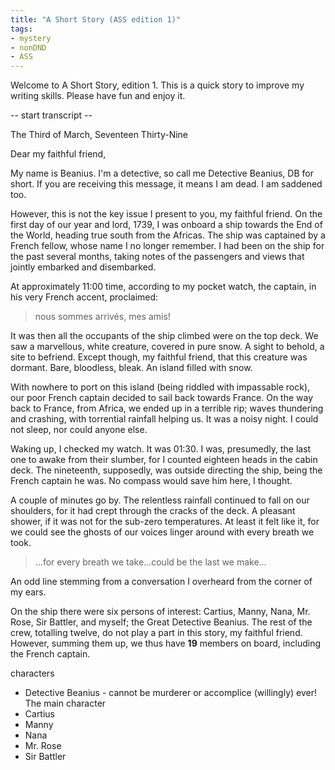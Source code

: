 ```yaml
---
title: "A Short Story (ASS edition 1)"
tags:
- mystery
- nonDND
- ASS
---
```


Welcome to A Short Story, edition 1. This is a quick story to improve my writing skills. Please have fun and enjoy it.

-- start transcript --

The Third of March, Seventeen Thirty-Nine

Dear my faithful friend,

My name is Beanius. I'm a detective, so call me Detective Beanius, DB for short. If you are receiving this message, it means I am dead. I am saddened too.

However, this is not the key issue I present to you, my faithful friend. On the first day of our year and lord, 1739, I was onboard a ship towards the End of the World, heading true south from the Africas. The ship was captained by a French fellow, whose name I no longer remember. I had been on the ship for the past several months, taking notes of the passengers and views that jointly embarked and disembarked.

At approximately 11:00 time, according to my pocket watch, the captain, in his very French accent, proclaimed:

> nous sommes arrivés, mes amis!

It was then all the occupants of the ship climbed were on the top deck. We saw a marvellous, white creature, covered in pure snow. A sight to behold, a site to befriend. Except though, my faithful friend, that this creature was dormant. Bare, bloodless, bleak. An island filled with snow. 

With nowhere to port on this island (being riddled with impassable rock), our poor French captain decided to sail back towards France. On the way back to France, from Africa, we ended up in a terrible rip; waves thundering and crashing, with torrential rainfall helping us. It was a noisy night. I could not sleep, nor could anyone else. 

Waking up, I checked my watch. It was 01:30. I was, presumedly, the last one to awake from their slumber, for I counted eighteen heads in the cabin deck. The nineteenth, supposedly, was outside directing the ship, being the French captain he was. No compass would save him here, I thought.

A couple of minutes go by. The relentless rainfall continued to fall on our shoulders, for it had crept through the cracks of the deck. A pleasant shower, if it was not for the sub-zero temperatures. At least it felt like it, for we could see the ghosts of our voices linger around with every breath we took. 

> ...for every breath we take...could be the last we make...

An odd line stemming from a conversation I overheard from the corner of my ears. 


On the ship there were six persons of interest: Cartius, Manny, Nana, Mr. Rose, Sir Battler, and myself; the Great Detective Beanius. The rest of the crew, totalling twelve, do not play a part in this story, my faithful friend. However, summing them up, we thus have **19** members on board, including the French captain. 




characters
* Detective Beanius - cannot be murderer or accomplice (willingly) ever! The main character
* Cartius
* Manny
* Nana
* Mr. Rose 
* Sir Battler


